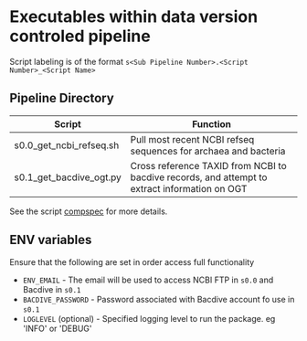 # Executables within data version controled pipeline

Script labeling is of the format `s<Sub Pipeline Number>.<Script Number>_<Script Name>`

## Pipeline Directory

| Script | Function |
| ------ | -------- |
| s0.0_get_ncbi_refseq.sh | Pull most recent NCBI refseq sequences for archaea and bacteria |
| s0.1_get_bacdive_ogt.py | Cross reference TAXID from NCBI to bacdive records, and attempt to extract information on OGT |

See the script [compspec]('./docs/compspec/pipeline_components.md') for more details.

## ENV variables
Ensure that the following are set in order access full functionality
- `ENV_EMAIL` - The email will be used to access NCBI FTP in `s0.0` and Bacdive in `s0.1`
- `BACDIVE_PASSWORD` - Password associated with Bacdive account fo use in `s0.1`
- `LOGLEVEL` (optional) - Specified logging level to run the package. eg 'INFO' or 'DEBUG'